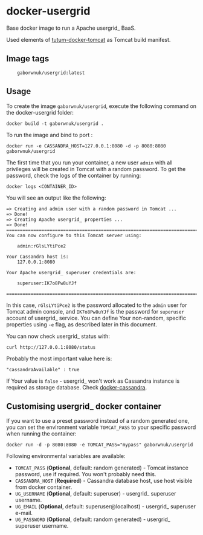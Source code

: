 docker-usergrid
===================
Base docker image to run a Apache usergrid_ BaaS.

Used elements of [tutum-docker-tomcat](https://github.com/tutumcloud/tutum-docker-tomcat) as Tomcat build manifest.


Image tags
----------
```
    gaborwnuk/usergrid:latest
```


Usage
-----

To create the image `gaborwnuk/usergrid`, execute the following command on the docker-usergrid folder:

    docker build -t gaborwnuk/usergrid .

To run the image and bind to port :

    docker run -e CASSANDRA_HOST=127.0.0.1:8080 -d -p 8080:8080 gaborwnuk/usergrid


The first time that you run your container, a new user `admin` with all privileges 
will be created in Tomcat with a random password. To get the password, check the logs
of the container by running:

    docker logs <CONTAINER_ID>

You will see an output like the following:

	=> Creating and admin user with a random password in Tomcat ...
	=> Done!
	=> Creating Apache usergrid_ properties ...
	=> Done!
	========================================================================
	You can now configure to this Tomcat server using:
	
	    admin:rGlsLYtiPce2
	
	Your Cassandra host is:
	    127.0.0.1:8080
	
	Your Apache usergrid_ superuser credentials are:
	
	    superuser:IK7o8Pw8uYJf
	
	========================================================================

In this case, `rGlsLYtiPce2` is the password allocated to the `admin` user for Tomcat admin console, and `IK7o8Pw8uYJf` is the password for `superuser` account of usergrid_ service. You can define Your non-random, specific properties using `-e` flag, as described later in this document.

You can now check usergrid_ status with:

	curl http://127.0.0.1:8080/status
    
Probably the most important value here is:

	"cassandraAvailable" : true
	
If Your value is `false` - usergrid_ won't work as Cassandra instance is required as storage database. Check [docker-cassandra](https://github.com/nicolasff/docker-cassandra).


Customising usergrid_ docker container
-------------------------------------------------

If you want to use a preset password instead of a random generated one, you can
set the environment variable `TOMCAT_PASS` to your specific password when running the container:

    docker run -d -p 8080:8080 -e TOMCAT_PASS="mypass" gaborwnuk/usergrid

Following environmental variables are available:

* `TOMCAT_PASS` (**Optional**, default: random generated) - Tomcat instance password, use if required. You won't probably need this.
* `CASSANDRA_HOST` (**Required**) - Cassandra database host, use host visible from docker container.
* `UG_USERNAME` (**Optional**, default: superuser) - usergrid_ superuser username.
* `UG_EMAIL` (**Optional**, default: superuser@localhost) - usergrid_ superuser e-mail.
* `UG_PASSWORD` (**Optional**, default: random generated) - usergrid_ superuser username.